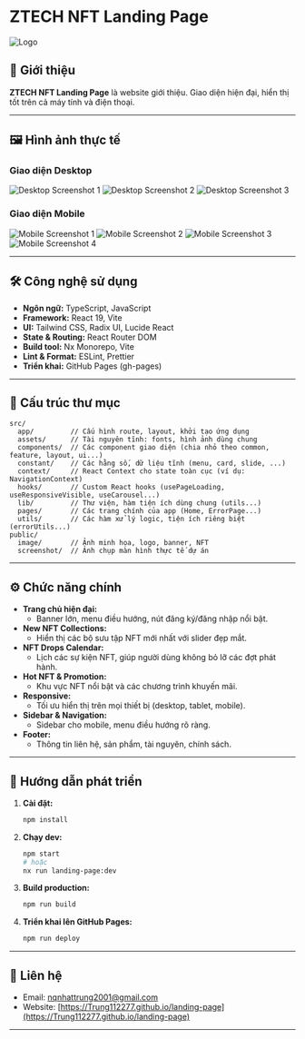 # ZTECH NFT Landing Page

![Logo](public/image/logo/logo.png)

## 🚀 Giới thiệu

**ZTECH NFT Landing Page** là website giới thiệu. Giao diện hiện đại, hiển thị tốt trên cả máy tính và điện thoại.

---

## 🖼️ Hình ảnh thực tế

### Giao diện Desktop

![Desktop Screenshot 1](public/screenshot/screenshot-desktop-1.png)
![Desktop Screenshot 2](public/screenshot/screenshot-desktop-2.png)
![Desktop Screenshot 3](public/screenshot/screenshot-desktop-3.png)

### Giao diện Mobile

![Mobile Screenshot 1](public/screenshot/screenshot-mobile-1.png)
![Mobile Screenshot 2](public/screenshot/screenshot-mobile-2.png)
![Mobile Screenshot 3](public/screenshot/screenshot-mobile-3.png)
![Mobile Screenshot 4](public/screenshot/screenshot-mobile-4.png)

---

## 🛠️ Công nghệ sử dụng

- **Ngôn ngữ:** TypeScript, JavaScript
- **Framework:** React 19, Vite
- **UI:** Tailwind CSS, Radix UI, Lucide React
- **State & Routing:** React Router DOM
- **Build tool:** Nx Monorepo, Vite
- **Lint & Format:** ESLint, Prettier
- **Triển khai:** GitHub Pages (gh-pages)

---

## 📂 Cấu trúc thư mục

```
src/
  app/         // Cấu hình route, layout, khởi tạo ứng dụng
  assets/      // Tài nguyên tĩnh: fonts, hình ảnh dùng chung
  components/  // Các component giao diện (chia nhỏ theo common, feature, layout, ui...)
  constant/    // Các hằng số, dữ liệu tĩnh (menu, card, slide, ...)
  context/     // React Context cho state toàn cục (ví dụ: NavigationContext)
  hooks/       // Custom React hooks (usePageLoading, useResponsiveVisible, useCarousel...)
  lib/         // Thư viện, hàm tiện ích dùng chung (utils...)
  pages/       // Các trang chính của app (Home, ErrorPage...)
  utils/       // Các hàm xử lý logic, tiện ích riêng biệt (errorUtils...)
public/
  image/       // Ảnh minh họa, logo, banner, NFT
  screenshot/  // Ảnh chụp màn hình thực tế dự án
```

---

## ⚙️ Chức năng chính

- **Trang chủ hiện đại:**
  - Banner lớn, menu điều hướng, nút đăng ký/đăng nhập nổi bật.
- **New NFT Collections:**
  - Hiển thị các bộ sưu tập NFT mới nhất với slider đẹp mắt.
- **NFT Drops Calendar:**
  - Lịch các sự kiện NFT, giúp người dùng không bỏ lỡ các đợt phát hành.
- **Hot NFT & Promotion:**
  - Khu vực NFT nổi bật và các chương trình khuyến mãi.
- **Responsive:**
  - Tối ưu hiển thị trên mọi thiết bị (desktop, tablet, mobile).
- **Sidebar & Navigation:**
  - Sidebar cho mobile, menu điều hướng rõ ràng.
- **Footer:**
  - Thông tin liên hệ, sản phẩm, tài nguyên, chính sách.

---

## 📝 Hướng dẫn phát triển

1. **Cài đặt:**

   ```sh
   npm install
   ```

2. **Chạy dev:**

   ```sh
   npm start
   # hoặc
   nx run landing-page:dev
   ```

3. **Build production:**

   ```sh
   npm run build
   ```

4. **Triển khai lên GitHub Pages:**
   ```sh
   npm run deploy
   ```

---

## 📧 Liên hệ

- Email: nqnhattrung2001@gmail.com
- Website: [https://Trung112277.github.io/landing-page](https://Trung112277.github.io/landing-page)

---
